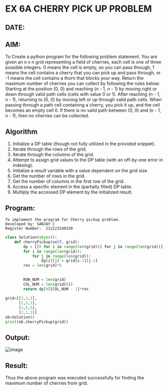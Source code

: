 # EX 6A CHERRY PICK UP PROBLEM
## DATE:
## AIM:
To Create a python program for the following problem statement.
You are given an n x n grid representing a field of cherries, each cell is one of three possible integers.
0	means the cell is empty, so you can pass through,
1	means the cell contains a cherry that you can pick up and pass through, or
-1 means the cell contains a thorn that blocks your way.
Return the maximum number of cherries you can collect by following the rules below:
Starting at the position (0, 0) and reaching (n - 1, n - 1) by moving right or down through valid path cells (cells with value 0 or 1).
After reaching (n - 1, n - 1), returning to (0, 0) by moving left or up through valid path cells.
When passing through a path cell containing a cherry, you pick it up, and the cell becomes an empty cell 0. If there is no valid path between (0, 0) and (n - 1, n - 1), then no cherries can be collected.



## Algorithm
1. Initialize a DP table (though not fully utilized in the provided snippet).
2. Iterate through the rows of the grid.
3. Iterate through the columns of the grid.
4. Attempt to assign grid values to the DP table (with an off-by-one error in indexing).
5. Initialize a result variable with a value dependent on the grid size.
6. Get the number of rows in the grid.
7. Get the number of columns in the first row of the grid.
8. Access a specific element in the (partially filled) DP table.
9. Multiply the accessed DP element by the initialized result.  

## Program:
```
To implement the program for Cherry pickup problem.
Developed by: SANJAY C
Register Number:  212223240150
```
```py
class Solution(object):
    def cherryPickup(self, grid):
        dp = [[0 for i in range(len(grid))] for j in range(len(grid))]
        for i in range(len(grid)):
            for j in range(len(grid)):
                dp[i][j] = grid[i-1][j-1]
        res = len(grid)*6
        
        
        ROW_NUM = len(grid)
        COL_NUM = len(grid[0])
        return dp[0][COL_NUM - 1]*res
        
grid=[[3,1,1],
      [2,5,1],
      [1,5,5],
      [2,1,1]]
ob=Solution()
print(ob.cherryPickup(grid))
```
## Output:

![image](https://github.com/user-attachments/assets/37350427-f989-44a8-bc8e-570ca77744c3)


## Result:
Thus the above program was executed successfully for finding the maximum number of cherries from grid.
